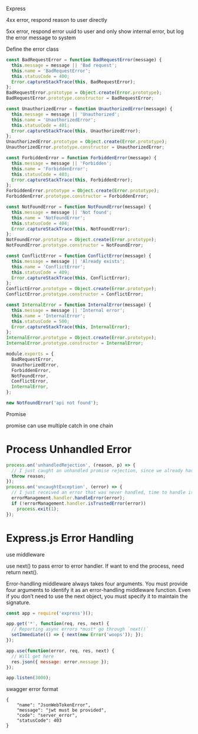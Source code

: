 Express

4xx error, respond reason to user directly

5xx error, respond error uuid to user and only show internal error, but log the error message to system

Define the error class

```js
const BadRequestError = function BadRequestError(message) {
  this.message = message || 'Bad request';
  this.name = 'BadRequestError';
  this.statusCode = 400;
  Error.captureStackTrace(this, BadRequestError);
};
BadRequestError.prototype = Object.create(Error.prototype);
BadRequestError.prototype.constructor = BadRequestError;

const UnauthorizedError = function UnauthorizedError(message) {
  this.message = message || 'Unauthorized';
  this.name = 'UnauthorizedError';
  this.statusCode = 401;
  Error.captureStackTrace(this, UnauthorizedError);
};
UnauthorizedError.prototype = Object.create(Error.prototype);
UnauthorizedError.prototype.constructor = UnauthorizedError;

const ForbiddenError = function ForbiddenError(message) {
  this.message = message || 'Forbidden';
  this.name = 'ForbiddenError';
  this.statusCode = 403;
  Error.captureStackTrace(this, ForbiddenError);
};
ForbiddenError.prototype = Object.create(Error.prototype);
ForbiddenError.prototype.constructor = ForbiddenError;

const NotFoundError = function NotFoundError(message) {
  this.message = message || 'Not found';
  this.name = 'NotFoundError';
  this.statusCode = 404;
  Error.captureStackTrace(this, NotFoundError);
};
NotFoundError.prototype = Object.create(Error.prototype);
NotFoundError.prototype.constructor = NotFoundError;

const ConflictError = function ConflictError(message) {
  this.message = message || 'Already exists';
  this.name = 'ConflictError';
  this.statusCode = 409;
  Error.captureStackTrace(this, ConflictError);
};
ConflictError.prototype = Object.create(Error.prototype);
ConflictError.prototype.constructor = ConflictError;

const InternalError = function InternalError(message) {
  this.message = message || 'Internal error';
  this.name = 'InternalError';
  this.statusCode = 500;
  Error.captureStackTrace(this, InternalError);
};
InternalError.prototype = Object.create(Error.prototype);
InternalError.prototype.constructor = InternalError;

module.exports = {
  BadRequestError,
  UnauthorizedError,
  ForbiddenError,
  NotFoundError,
  ConflictError,
  InternalError,
};
```

```js
new NotFoundError('api not found');
```

Promise

promise can use multiple catch in one chain

# Process Unhandled Error

```js
process.on('unhandledRejection', (reason, p) => {
  // I just caught an unhandled promise rejection, since we already have fallback handler for unhandled errors (see below), let throw and let him handle that
  throw reason;
});
process.on('uncaughtException', (error) => {
  // I just received an error that was never handled, time to handle it and then decide whether a restart is needed
  errorManagement.handler.handleError(error);
  if (!errorManagement.handler.isTrustedError(error))
    process.exit(1);
});
```

# Express.js Error Handling

use middleware

use next\(\) to pass error to error handler. If want to end the process, need return next\(\).

Error-handling middleware always takes four arguments. You must provide four arguments to identify it as an error-handling middleware function. Even if you don’t need to use the next object, you must specify it to maintain the signature.

```js
const app = require('express')();

app.get('*', function(req, res, next) {
  // Reporting async errors *must* go through `next()`
  setImmediate(() => { next(new Error('woops')); });
});

app.use(function(error, req, res, next) {
  // Will get here
  res.json({ message: error.message });
});

app.listen(3000);
```

swagger error format

```
{
    "name": "JsonWebTokenError",
    "message": "jwt must be provided",
    "code": "server_error",
    "statusCode": 403
}
```




